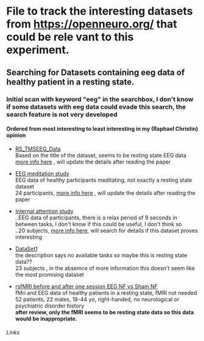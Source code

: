 # File to track the interesting datasets from https://openneuro.org/ that could be rele vant to this experiment.
## Searching for Datasets containing eeg data of healthy patient in a resting state.



### Initial scan with keyword "eeg" in the searchbox, I don't know if some datasets with eeg data could evade this search, the search feature is not very developed
#### Ordered from most interesting to least interesting in my (Raphael Christin) opinion

- [RS_TMSEEG_Data][1]  
  Based on the title of the dataset, seems to be resting state EEG data  
  [more info here][2] , will update the details after reading the paper  

- [EEG meditation study][3]  
  EEG data of healthy participants meditating, not exactly a resting state dataset  
  24 participants, [more info here][4] , will update the details after reading the paper  
  
- [Internal attention study][5]  
..EEG data of participants, there is a relax period of 9 seconds in between tasks, I don't know if this could be useful, I don't think so  
..20 subjects, [more info here][6], will search for details if this dataset proves interesting  
  
- [DataSet1][7]  
  the description says no available tasks so maybe this is resting state data??  
  23 subjects , in the absemce of more information this doesn't seem like the most promising dataset  

- [rsfMRI before and after one session EEG NF vs Sham NF][8]  
  fMri and EEG data of healthy patients in a resting state, fMRI not needed  
  52 patients, 22 males, 18-44 yo, right-handed, no neurological or psychiatric disorder history  
  **after review, only the fMRI seems to be resting state data so this data would be inappropriate.**  

###### Links
[1]: https://openneuro.org/datasets/ds001849/versions/1.0.2
[2]: https://pubmed.ncbi.nlm.nih.gov/31929531/
[3]: https://openneuro.org/datasets/ds001787/versions/1.0.2
[4]: https://pubmed.ncbi.nlm.nih.gov/27815577/
[5]: https://openneuro.org/datasets/ds002691/versions/1.0.0
[6]: https://www.semanticscholar.org/paper/Psychophysical-interactions-with-a-single-photon-Radin-Michel/8095890b463b7d373054b9da40a04356cc63bcf2
[7]: https://openneuro.org/datasets/ds002791/versions/1.0.0
[8]: https://openneuro.org/datasets/ds001408/versions/1.0.3
